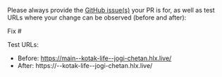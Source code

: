 Please always provide the [GitHub issue(s)](../issues) your PR is for, as well as test URLs where your change can be observed (before and after):

Fix #<gh-issue-id>

Test URLs:
- Before: https://main--kotak-life--jogi-chetan.hlx.live/
- After: https://<branch>--kotak-life--jogi-chetan.hlx.live/
